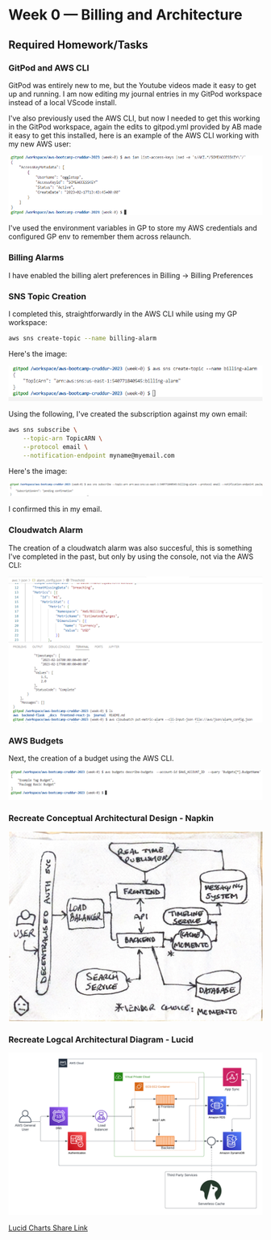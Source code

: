 
# Week 0 — Billing and Architecture

## Required Homework/Tasks

### GitPod and AWS CLI

GitPod was entirely new to me, but the Youtube videos made it easy to get up and running.  I am now editing my journal entries in my GitPod workspace instead of a local VScode install.

I've also previously used the AWS CLI, but now I needed to get this working in the GitPod workspace, again the edits to gitpod.yml provided by AB made it easy to get this installed, here is an example of the AWS CLI working with my new AWS user:

![AWS CLI in GitPod](assets/awscli-gitpod-01.png)

I've used the environment variables in GP to store my AWS credentials and configured GP env to remember them across relaunch.

### Billing Alarms 

I have enabled the billing alert preferences in Billing -> Billing Preferences

### SNS Topic Creation

I completed this, straightforwardly in the AWS CLI while using my GP workspace:

```sh
aws sns create-topic --name billing-alarm
```
Here's the image:

![AWS CLI in GitPod](assets/create-sns-topic-01.png)


Using the following, I've created the subscription against my own email:

```sh
aws sns subscribe \
    --topic-arn TopicARN \
    --protocol email \
    --notification-endpoint myname@myemail.com
```

Here's the image:

![AWS CLI in GitPod](assets/create-sns-topic-02.png)

I confirmed this in my email.


### Cloudwatch Alarm

The creation of a cloudwatch alarm was also succesful, this is something I've completed in the past, but only by using the console, not via the AWS CLI:

![AWS CLI in GitPod](assets/create-billing-alarm-01.png)


### AWS Budgets

Next, the creation of a budget using the AWS CLI.  

![AWS CLI in GitPod](assets/create-budget-01.png)

### Recreate Conceptual Architectural Design - Napkin

![Cruddur Conceptual Design](assets/conceptual-napkin-architecture-recreation-diag.png)


### Recreate Logcal Architectural Diagram - Lucid

![Cruddur Conceptual Design](assets/Cruddur-Logical-Diagram.png)

[Lucid Charts Share Link](https://lucid.app/lucidchart/431475ba-5e01-4738-8b24-c06acb84100c/edit?viewport_loc=-282%2C-86%2C2408%2C1592%2C0_0&invitationId=inv_2df85908-1a39-4f63-8b20-ae36742f2ed1)
 